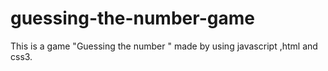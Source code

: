 # guessing-the-number-game
This is a game "Guessing the number " made by using   javascript ,html and css3.  
